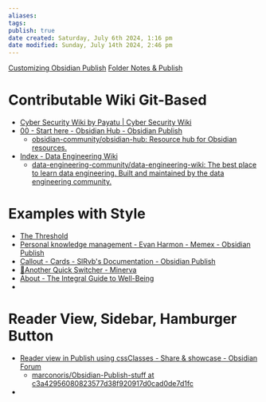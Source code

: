 ```yaml
---
aliases: 
tags: 
publish: true
date created: Saturday, July 6th 2024, 1:16 pm
date modified: Sunday, July 14th 2024, 2:46 pm
---
```


[Customizing Obsidian Publish](../Contributable%20Obsidian%20Wiki/Customizing%20Obsidian%20Publish/Customizing%20Obsidian%20Publish.md)
[Folder Notes & Publish](../Contributable%20Obsidian%20Wiki/Folder%20Notes%20&%20Publish/Folder%20Notes%20&%20Publish.md)
# Contributable Wiki Git-Based
- [Cyber Security Wiki by Payatu | Cyber Security Wiki](https://cyber-security.wiki/)
- [00 - Start here - Obsidian Hub - Obsidian Publish](https://publish.obsidian.md/hub/00+-+Start+here)
    - [obsidian-community/obsidian-hub: Resource hub for Obsidian resources.](https://github.com/obsidian-community/obsidian-hub)
- [Index - Data Engineering Wiki](https://dataengineering.wiki/Index)
    - [data-engineering-community/data-engineering-wiki: The best place to learn data engineering. Built and maintained by the data engineering community.](https://github.com/data-engineering-community/data-engineering-wiki)
# Examples with Style
- [The Threshold](https://hermitage.utsob.me/)
- [Personal knowledge management - Evan Harmon - Memex - Obsidian Publish](https://publish.obsidian.md/evanharmon/pkm)
- [Callout - Cards - SlRvb's Documentation - Obsidian Publish](https://publish.obsidian.md/slrvb-docs/ITS+Theme/Callouts/Callout+-+Cards)
- [🦉Another Quick Switcher - Minerva](https://minerva.mamansoft.net/%F0%9F%A6%89My+Products/%F0%9F%A6%89Another+Quick+Switcher) 
- [About - The Integral Guide to Well-Being](https://integralguide.com/About) 
- 
# Reader View, Sidebar, Hamburger Button
- [Reader view in Publish using cssClasses - Share & showcase - Obsidian Forum](https://forum.obsidian.md/t/reader-view-in-publish-using-cssclasses/84229)
	- [marconoris/Obsidian-Publish-stuff at c3a42956080823577d38f920917d0cad0de7d1fc](https://github.com/marconoris/Obsidian-Publish-stuff/tree/c3a42956080823577d38f920917d0cad0de7d1fc?tab=readme-ov-file) 
- 